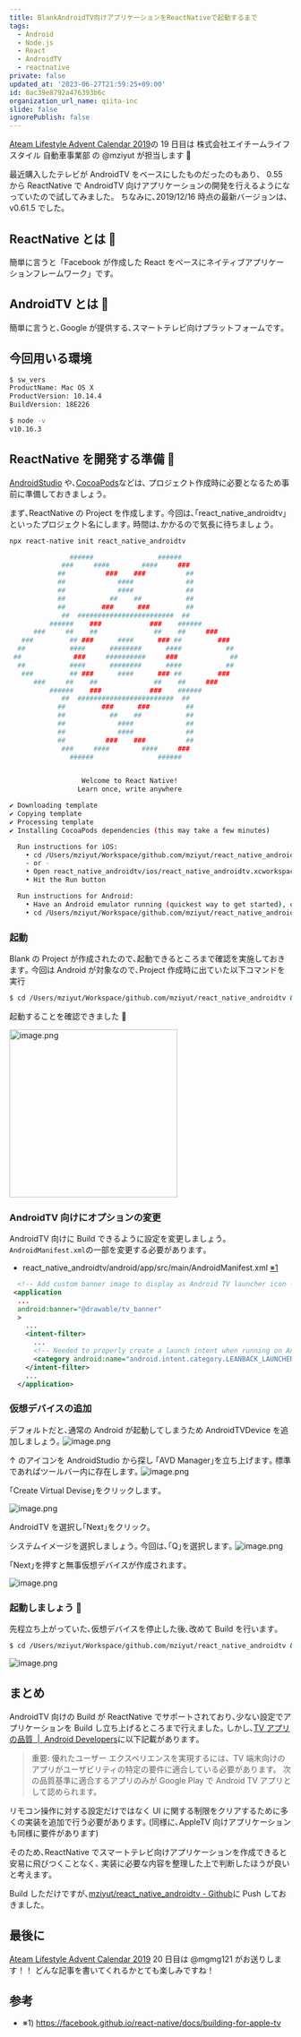 ```yaml
---
title: BlankAndroidTV向けアプリケーションをReactNativeで起動するまで
tags:
  - Android
  - Node.js
  - React
  - AndroidTV
  - reactnative
private: false
updated_at: '2023-06-27T21:59:25+09:00'
id: 0ac39e8792a476393b6c
organization_url_name: qiita-inc
slide: false
ignorePublish: false
---
```


[Ateam Lifestyle Advent Calendar 2019](https://qiita.com/advent-calendar/2019/ateam-lifestyle)の 19 日目は
株式会社エイチームライフスタイル 自動車事業部 の @mziyut が担当します :santa:

最近購入したテレビが AndroidTV をベースにしたものだったのもあり、
0.55 から ReactNative で AndroidTV 向けアプリケーションの開発を行えるようになっていたので試してみました。
ちなみに､2019/12/16 時点の最新バージョンは､v0.61.5 でした｡

## ReactNative とは :thinking:

簡単に言うと「Facebook が作成した React をベースにネイティブアプリケーションフレームワーク」です。

## AndroidTV とは :thinking:

簡単に言うと､Google が提供する､スマートテレビ向けプラットフォームです｡

## 今回用いる環境

```sh
$ sw_vers
ProductName: Mac OS X
ProductVersion: 10.14.4
BuildVersion: 18E226
```

```sh
$ node -v
v10.16.3
```

## ReactNative を開発する準備 :construction:

[AndroidStudio](https://developer.android.com/studio/index.html) や､[CocoaPods](https://cocoapods.org/)などは､
プロジェクト作成時に必要となるため事前に準備しておきましょう｡

まず､ReactNative の Project を作成します｡
今回は､｢react_native_androidtv｣といったプロジェクト名にします｡
時間は､かかるので気長に待ちましょう｡

```sh
npx react-native init react_native_androidtv

               ######                ######
             ###     ####        ####     ###
            ##          ###    ###          ##
            ##             ####             ##
            ##             ####             ##
            ##           ##    ##           ##
            ##         ###      ###         ##
             ##  ########################  ##
          ######    ###            ###    ######
      ###     ##    ##              ##    ##     ###
   ###         ## ###      ####      ### ##         ###
  ##           ####      ########      ####           ##
 ##             ###     ##########     ###             ##
  ##           ####      ########      ####           ##
   ###         ## ###      ####      ### ##         ###
      ###     ##    ##              ##    ##     ###
          ######    ###            ###    ######
             ##  ########################  ##
            ##         ###      ###         ##
            ##           ##    ##           ##
            ##             ####             ##
            ##             ####             ##
            ##          ###    ###          ##
             ###     ####        ####     ###
               ######                ######


                  Welcome to React Native!
                 Learn once, write anywhere

✔ Downloading template
✔ Copying template
✔ Processing template
✔ Installing CocoaPods dependencies (this may take a few minutes)

  Run instructions for iOS:
    • cd /Users/mziyut/Workspace/github.com/mziyut/react_native_androidtv && npx react-native run-ios
    - or -
    • Open react_native_androidtv/ios/react_native_androidtv.xcworkspace in Xcode or run "xed -b ios"
    • Hit the Run button

  Run instructions for Android:
    • Have an Android emulator running (quickest way to get started), or a device connected.
    • cd /Users/mziyut/Workspace/github.com/mziyut/react_native_androidtv && npx react-native run-android
```

### 起動

Blank の Project が作成されたので､起動できるところまで確認を実施しておきます｡
今回は Android が対象なので､Project 作成時に出ていた以下コマンドを実行

```sh
$ cd /Users/mziyut/Workspace/github.com/mziyut/react_native_androidtv && npx react-native run-android
```

起動することを確認できました :tada:

<img width="300" alt="image.png" src="https://qiita-image-store.s3.ap-northeast-1.amazonaws.com/0/55950/7f892fdc-83c2-428a-3828-5e763b01e35a.png">

### AndroidTV 向けにオプションの変更

AndroidTV 向けに Build できるように設定を変更しましょう｡
`AndroidManifest.xml`の一部を変更する必要があります｡

- react_native_androidtv/android/app/src/main/AndroidManifest.xml
  [※1](https://facebook.github.io/react-native/docs/building-for-apple-tv)

```xml
  <!-- Add custom banner image to display as Android TV launcher icon -->
 <application
  ...
  android:banner="@drawable/tv_banner"
  >
    ...
    <intent-filter>
      ...
      <!-- Needed to properly create a launch intent when running on Android TV -->
      <category android:name="android.intent.category.LEANBACK_LAUNCHER"/>
    </intent-filter>
    ...
  </application>
```

### 仮想デバイスの追加

デフォルトだと､通常の Android が起動してしまうため AndroidTVDevice を追加しましょう｡
![image.png](https://qiita-image-store.s3.ap-northeast-1.amazonaws.com/0/55950/fb60f6e3-7d0c-0ada-c7cb-3ea2040a76cd.png)

↑ のアイコンを AndroidStudio から探し ｢AVD Manager｣を立ち上げます｡
標準であればツールバー内に存在します｡
![image.png](https://qiita-image-store.s3.ap-northeast-1.amazonaws.com/0/55950/6eae0a85-fae2-1c03-86d9-0493c2c5ee67.png)

｢Create Virtual Devise｣をクリックします｡

![image.png](https://qiita-image-store.s3.ap-northeast-1.amazonaws.com/0/55950/e8970aa0-1146-8771-627e-8b8d28e0a23e.png)

AndroidTV を選択し｢Next｣をクリック｡

システムイメージを選択しましょう｡
今回は､｢Q｣を選択します｡
![image.png](https://qiita-image-store.s3.ap-northeast-1.amazonaws.com/0/55950/ef8a8de8-8e07-1162-b073-cf39807157d0.png)

｢Next｣を押すと無事仮想デバイスが作成されます｡

![image.png](https://qiita-image-store.s3.ap-northeast-1.amazonaws.com/0/55950/91b906dd-8b29-f9d1-6315-f392d38365e0.png)

### 起動しましょう :clap:

先程立ち上がっていた､仮想デバイスを停止した後､改めて Build を行います｡

```sh
$ cd /Users/mziyut/Workspace/github.com/mziyut/react_native_androidtv && npx react-native run-android
```

![image.png](https://qiita-image-store.s3.ap-northeast-1.amazonaws.com/0/55950/a73cd7ed-ecd8-a7f4-59f2-c41daf96d58c.png)

## まとめ

<!-- textlint-disable @textlint-ja/no-synonyms -->

AndroidTV 向けの Build が ReactNative でサポートされており､少ない設定でアプリケーションを Build し立ち上げるところまで行えました｡
しかし､[TV アプリの品質  |  Android Developers](https://developer.android.com/docs/quality-guidelines/tv-app-quality)に以下記載があります｡

> 重要: 優れたユーザー エクスペリエンスを実現するには、TV 端末向けのアプリがユーザビリティの特定の要件に適合している必要があります。
> 次の品質基準に適合するアプリのみが Google Play で Android TV アプリとして認められます。

リモコン操作に対する設定だけではなく UI に関する制限をクリアするために多くの実装を追加で行う必要があります｡
(同様に､AppleTV 向けアプリケーションも同様に要件があります)

そのため､ReactNative でスマートテレビ向けアプリケーションを作成できると安易に飛びつくことなく､
実装に必要な内容を整理した上で判断したほうが良いと考えます｡

Build しただけですが､[mziyut/react_native_androidtv - Github](https://github.com/mziyut/react_native_androidtv)に Push しておきました｡

<!-- textlint-enable @textlint-ja/no-synonyms -->

## 最後に

[Ateam Lifestyle Advent Calendar 2019](https://qiita.com/advent-calendar/2019/ateam-lifestyle) 20 日目は @mgmg121 がお送りします！！
どんな記事を書いてくれるかとても楽しみですね！

## 参考

- ※1) https://facebook.github.io/react-native/docs/building-for-apple-tv
